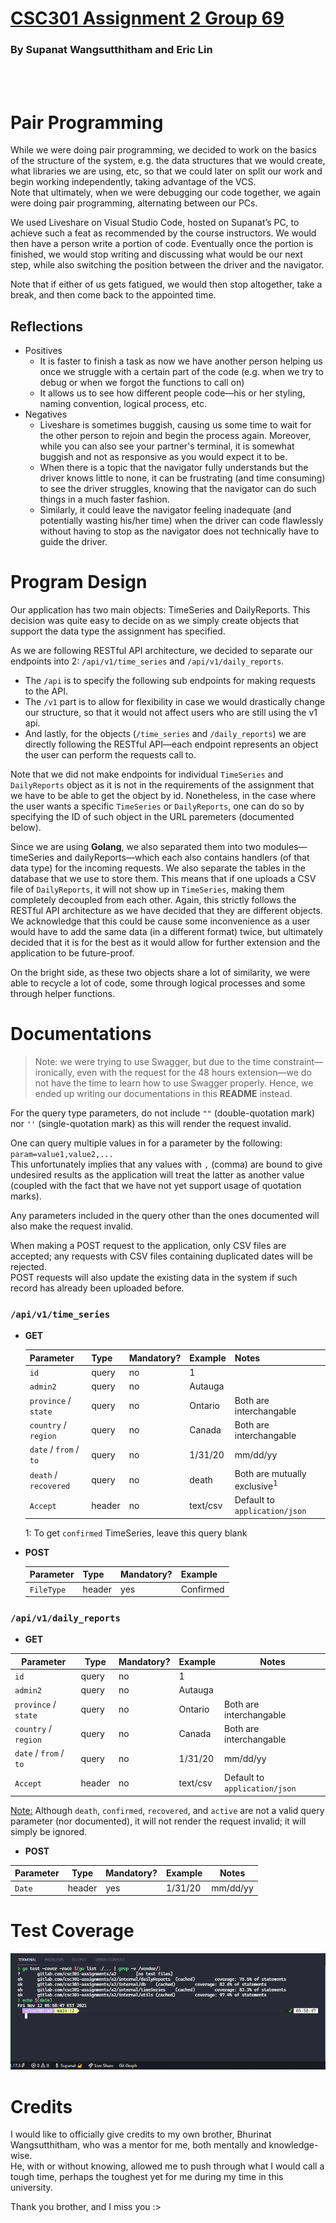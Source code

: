 # [CSC301 Assignment 2 Group 69](https://gitlab.com/csc301-assignments/a2)

### By Supanat Wangsutthitham and Eric Lin

<br><br>

# Pair Programming

While we were doing pair programming, we decided to work on the basics of the structure of the system, e.g. the data structures that we would create, what libraries we are using, etc, so that we could later on split our work and begin working independently, taking advantage of the VCS. \
Note that ultimately, when we were debugging our code together, we again were doing pair programming, alternating between our PCs.

We used Liveshare on Visual Studio Code, hosted on Supanat’s PC, to achieve such a feat as recommended by the course instructors. We would then have a person write a portion of code. Eventually once the portion is finished, we would stop writing and discussing what would be our next step, while also switching the position between the driver and the navigator.

Note that if either of us gets fatigued, we would then stop altogether, take a break, and then come back to the appointed time.

## Reflections

- Positives
  - It is faster to finish a task as now we have another person helping us once we struggle with a certain part of the code (e.g. when we try to debug or when we forgot the functions to call on)
  - It allows us to see how different people code—his or her styling, naming convention, logical process, etc.
- Negatives
  - Liveshare is sometimes buggish, causing us some time to wait for the other person to rejoin and begin the process again. Moreover, while you can also see your partner's terminal, it is somewhat buggish and not as responsive as you would expect it to be.
  - When there is a topic that the navigator fully understands but the driver knows little to none, it can be frustrating (and time consuming) to see the driver struggles, knowing that the navigator can do such things in a much faster fashion.
  - Similarly, it could leave the navigator feeling inadequate (and potentially wasting his/her time) when the driver can code flawlessly without having to stop as the navigator does not technically have to guide the driver.

# Program Design

Our application has two main objects: TimeSeries and DailyReports. This decision was quite easy to decide on as we simply create objects that support the data type the assignment has specified.

As we are following RESTful API architecture, we decided to separate our endpoints into 2:
`/api/v1/time_series` and `/api/v1/daily_reports`.

- The `/api` is to specify the following sub endpoints for making requests to the API.
- The `/v1` part is to allow for flexibility in case we would drastically change our structure, so that it would not affect users who are still using the v1 api.
- And lastly, for the objects (`/time_series` and `/daily_reports`) we are directly following the RESTful API—each endpoint represents an object the user can perform the requests call to.

Note that we did not make endpoints for individual `TimeSeries` and `DailyReports` object as it is not in the requirements of the assignment that we have to be able to get the object by id. Nonetheless, in the case where the user wants a specific `TimeSeries` or `DailyReports`, one can do so by specifying the ID of such object in the URL paremeters (documented below).

Since we are using **Golang**, we also separated them into two modules—timeSeries and dailyReports—which each also contains handlers (of that data type) for the incoming requests. We also separate the tables in the database that we use to store them. This means that if one uploads a CSV file of `DailyReports`, it will not show up in `TimeSeries`, making them completely decoupled from each other. Again, this strictly follows the RESTful API architecture as we have decided that they are different objects. We acknowledge that this could be cause some inconvenience as a user would have to add the same data (in a different format) twice, but ultimately decided that it is for the best as it would allow for further extension and the application to be future-proof.

On the bright side, as these two objects share a lot of similarity, we were able to recycle a lot of code, some through logical processes and some through helper functions.

# Documentations

> Note: we were trying to use Swagger, but due to the time constraint—ironically, even with the request for the 48 hours extension—we do not have the time to learn how to use Swagger properly. Hence, we ended up writing our documentations in this **README** instead.

For the query type parameters, do not include `""` (double-quotation mark) nor `''` (single-quotation mark) as this will render the request invalid.

One can query multiple values in for a parameter by the following: `param=value1,value2,...` \
This unfortunately implies that any values with `,` (comma) are bound to give undesired results as the application will treat the latter as another value (coupled with the fact that we have not yet support usage of quotation marks).

Any parameters included in the query other than the ones documented will also make the request invalid.

When making a POST request to the application, only CSV files are accepted; any requests with CSV files containing duplicated dates will be rejected. \
POST requests will also update the existing data in the system if such record has already been uploaded before.

### **`/api/v1/time_series`**

- **GET**

  | Parameter              | Type   | Mandatory? | Example  | Notes                                   |
  | ---------------------- | ------ | ---------- | -------- | --------------------------------------- |
  | `id`                   | query  | no         | 1        |                                         |
  | `admin2`               | query  | no         | Autauga  |                                         |
  | `province` / `state`   | query  | no         | Ontario  | Both are interchangable                 |
  | `country` / `region`   | query  | no         | Canada   | Both are interchangable                 |
  | `date` / `from` / `to` | query  | no         | 1/31/20  | mm/dd/yy                                |
  | `death` / `recovered`  | query  | no         | death    | Both are mutually exclusive<sup>1</sup> |
  | `Accept`               | header | no         | text/csv | Default to `application/json`           |

  1: To get `confirmed` TimeSeries, leave this query blank

- **POST**

  | Parameter  | Type   | Mandatory? | Example   |
  | ---------- | ------ | ---------- | --------- |
  | `FileType` | header | yes        | Confirmed |

### **`/api/v1/daily_reports`**

- **GET**

| Parameter              | Type   | Mandatory? | Example  | Notes                         |
| ---------------------- | ------ | ---------- | -------- | ----------------------------- |
| `id`                   | query  | no         | 1        |                               |
| `admin2`               | query  | no         | Autauga  |                               |
| `province` / `state`   | query  | no         | Ontario  | Both are interchangable       |
| `country` / `region`   | query  | no         | Canada   | Both are interchangable       |
| `date` / `from` / `to` | query  | no         | 1/31/20  | mm/dd/yy                      |
| `Accept`               | header | no         | text/csv | Default to `application/json` |

<u>Note:</u> Although `death`, `confirmed`, `recovered`, and `active` are not a valid query parameter (nor documented), it will not render the request invalid; it will simply be ignored.

- **POST**

| Parameter | Type   | Mandatory? | Example | Notes    |
| --------- | ------ | ---------- | ------- | -------- |
| `Date`    | header | yes        | 1/31/20 | mm/dd/yy |

# Test Coverage

![coverage](./coverage.png)

# Credits

I would like to officially give credits to my own brother, Bhurinat Wangsutthitham, who was a mentor for me, both mentally and knowledge-wise. \
He, with or without knowing, allowed me to push through what I would call a tough time, perhaps the toughest yet for me during my time in this university.

Thank you brother, and I miss you :>
